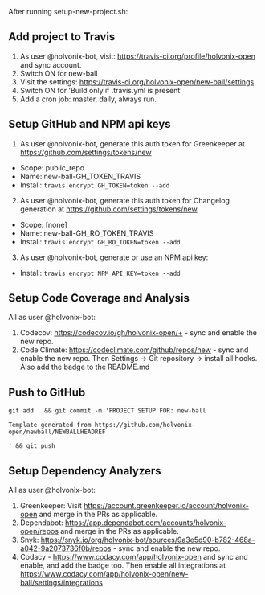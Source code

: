 After running setup-new-project.sh:

## Add project to Travis

1. As user @holvonix-bot, visit: https://travis-ci.org/profile/holvonix-open and sync account.
2. Switch ON for new-ball
3. Visit the settings: https://travis-ci.org/holvonix-open/new-ball/settings
4. Switch ON for 'Build only if .travis.yml is present'
5. Add a cron job: master, daily, always run.

## Setup GitHub and NPM api keys

1. As user @holvonix-bot, generate this auth token for Greenkeeper at https://github.com/settings/tokens/new

* Scope: public_repo
* Name: new-ball-GH_TOKEN_TRAVIS
* Install: `travis encrypt GH_TOKEN=token --add`

2. As user @holvonix-bot, generate this auth token for Changelog generation at https://github.com/settings/tokens/new

* Scope: [none]
* Name: new-ball-GH_RO_TOKEN_TRAVIS
* Install: `travis encrypt GH_RO_TOKEN=token --add`

3. As user @holvonix-bot, generate or use an NPM api key:

* Install: `travis encrypt NPM_API_KEY=token --add`

## Setup Code Coverage and Analysis

All as user @holvonix-bot:

1. Codecov: https://codecov.io/gh/holvonix-open/+ - sync and enable the new repo.
2. Code Climate: https://codeclimate.com/github/repos/new - sync and enable the new repo. Then Settings -> Git repository -> install all hooks. Also add the badge to the README.md

## Push to GitHub

    git add . && git commit -m 'PROJECT SETUP FOR: new-ball

    Template generated from https://github.com/holvonix-open/newball/NEWBALLHEADREF

    ' && git push

## Setup Dependency Analyzers

All as user @holvonix-bot:

1. Greenkeeper: Visit https://account.greenkeeper.io/account/holvonix-open and merge in the PRs as applicable.
2. Dependabot: https://app.dependabot.com/accounts/holvonix-open/repos and merge in the PRs as applicable.
3. Snyk: https://snyk.io/org/holvonix-bot/sources/9a3e5d90-b782-468a-a042-9a2073736f0b/repos - sync and enable the new repo.
4. Codacy - https://www.codacy.com/app/holvonix-open and sync and enable, and add the badge too. Then enable all integrations at https://www.codacy.com/app/holvonix-open/new-ball/settings/integrations
